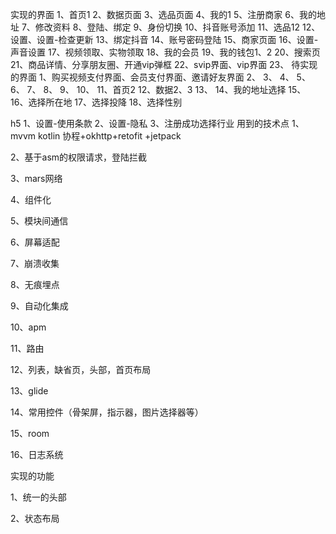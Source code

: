 实现的界面
1、首页1
2、数据页面
3、选品页面
4、我的1
5、注册商家
6、我的地址
7、修改资料
8、登陆、绑定
9、身份切换
10、抖音账号添加
11、选品12
12、设置、设置-检查更新
13、绑定抖音
14、账号密码登陆
15、商家页面
16、设置-声音设置
17、视频领取、实物领取
18、我的会员
19、我的钱包1、2
20、搜索页
21、商品详情、分享朋友圈、开通vip弹框
22、svip界面、vip界面
23、
待实现的界面
1、购买视频支付界面、会员支付界面、邀请好友界面
2、
3、
4、
5、
6、
7、
8、
9、
10、
11、首页2
12、数据2、3
13、
14、我的地址选择
15、
16、选择所在地
17、选择投降
18、选择性别

h5
1、设置-使用条款
2、设置-隐私
3、注册成功选择行业
用到的技术点
1、mvvm kotlin 协程+okhttp+retofit +jetpack

2、基于asm的权限请求，登陆拦截

3、mars网络

4、组件化

5、模块间通信

6、屏幕适配

7、崩溃收集

8、无痕埋点

9、自动化集成

10、apm

11、路由

12、列表，缺省页，头部，首页布局

13、glide

14、常用控件（骨架屏，指示器，图片选择器等）

15、room

16、日志系统

实现的功能

1、统一的头部

2、状态布局


